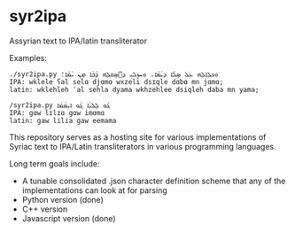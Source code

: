 # syr2ipa
Assyrian text to IPA/latin transliterator

Examples:
```
./syr2ipa.py ܘܟܠܹܐܠܹܗ ܥܲܠ ܣܹܠܵܐ ܕܝܵܡܵܐ. ܘܚܙܹܠܝܼ ܕܐَܣܸܩܠܹܗ ܕܵܒܵܐ ܡ̣ܢ ܝܵܡܵܐ؛
IPA: wklele ʕal selɑ djɑmɑ wxzeli dsɪqle dɑbɑ mn jɑmɑ;  
latin: wklehleh ʿal sehla dyama wkhzehlee dsiqleh daba mn yama;  
```

```
/syr2ipa.py ܓܵܘ ܠܸܠܝܼܵܐ ܓܵܘ ܐܝܼܡܵܡܵܐ                            
IPA: gɑw lɪlɪɑ gɑw imɑmɑ  
latin: gaw lilia gaw eemama
```

This repository serves as a hosting site for various implementations of Syriac text to IPA/Latin transliterators in various programming languages.

Long term goals include:
- A tunable consolidated .json character definition scheme that any of the implementations can look at for parsing
- Python version (done)
- C++ version
- Javascript version (done)

